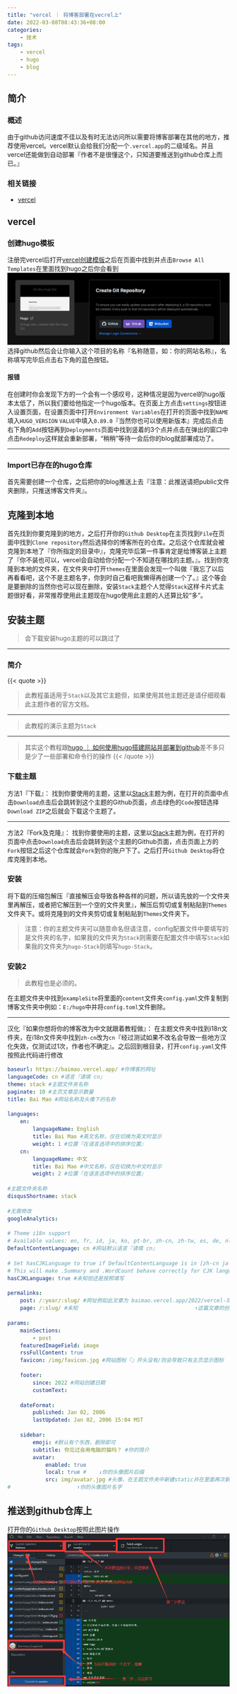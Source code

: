 ```yaml
---
title: "vercel ｜ 将博客部署在vecrel上"
date: 2022-03-08T08:43:36+08:00
categories:
    - 技术
tags:
    - vercel
    - hugo
    - blog
---
```


## 简介
### 概述
由于github访问速度不佳以及有时无法访问所以需要将博客部署在其他的地方，推荐使用vercel。vercel默认会给我们分配一个`.vercel.app`的二级域名。并且vercel还能做到自动部署『作者不是很懂这个，只知道要推送到github仓库上而已。』
### 相关链接
- [vercel](https://vercel.com/)
## vercel
### 创建hugo模板
注册完vercel后打开[vercel创建模版](https://vercel.com/new)之后在页面中找到并点击`Browse All Templates`在里面找到hugo之后你会看到![](vercel创建页面.png)选择github然后会让你输入这个项目的名称『名称随意，如：你的网站名称』，名称填写完毕后点击右下角的蓝色按钮。
#### 报错
在创建时你会发现下方的一个会有一个感叹号，这种情况是因为vercel的hugo版本太低了，所以我们要给他指定一个hugo版本。在页面上方点击`settings`按钮进入设置页面，在设置页面中打开`Environment Variables`在打开的页面中找到`NAME`填入`HUGO_VERSION` `VALUE`中填入`0.89.0`『当然你也可以使用新版本』完成后点击右下角的`Add`按钮再到`Deployments`页面中找到竖着的3个点并点击在弹出的窗口中点击`Redeploy`这样就会重新部署，“稍稍”等待一会后你的blog就部署成功了。
***
### Import已存在的hugo仓库
首先需要创建一个仓库，之后把你的blog推送上去『注意：此推送请把public文件夹删除，只推送博客文件夹』。
## 克隆到本地
首先找到你要克隆到的地方，之后打开你的`Github Desktop`在主页找到`File`在页面中找到`Clone repository`然后选择你的博客所在的仓库。之后这个仓库就会被克隆到本地了『你所指定的目录中』，克隆完毕后第一件事肯定是给博客装上主题了『你不装也可以，vercel会自动给你分配一个不知道在哪找的主题。』。找到你克隆到本地的文件夹，在文件夹中打开`themes`在里面会发现一个叫做『我忘了以后再看看吧，这个不是主题名字，你到时自己看吧我懒得再创建一个了。』这个等会是要删除的当然你也可以现在删除，安装`Stack`主题个人觉得`Stack`这样卡片式主题很好看，非常推荐使用此主题现在hugo使用此主题的人还算比较“多”。
## 安装主题
>会下载安装hugo主题的可以跳过了
***
### 简介
{{< quote >}}
>此教程虽适用于`Stack`以及其它主题但，如果使用其他主题还是请仔细观看此主题作者的官方文档。
***
>此教程的演示主题为`Stack`
***
>其实这个教程跟[hugo ｜ 如何使用hugo搭建网站并部署到github](http://baimao.vercel.app/2022/hugo-%E5%A6%82%E4%BD%95%E4%BD%BF%E7%94%A8hugo%E6%90%AD%E5%BB%BA%E7%BD%91%E7%AB%99%E5%B9%B6%E9%83%A8%E7%BD%B2%E5%88%B0github/)差不多只是少了一些部署和命令行的操作
{{< /quote >}}
### 下载主题
方法1『下载』：
找到你要使用的主题，这里以[Stack](https://themes.gohugo.io/themes/hugo-theme-stack/)主题为例，在打开的页面中点击`Download`点击后会跳转到这个主题的Github页面，点击绿色的`Code`按钮选择`Download ZIP`之后就会下载这个主题了。
***
方法2『Fork及克隆』：
找到你要使用的主题，这里以[Stack](https://themes.gohugo.io/themes/hugo-theme-stack/)主题为例，在打开的页面中点击`Download`点击后会跳转到这个主题的Github页面，点击页面上方的`Fork`按钮之后这个仓库就会`Fork`到你的账户下了。之后打开`Github Desktop`将仓库克隆到本地。
### 安装
将下载的压缩包解压『直接解压会导致各种各样的问题，所以请先放的一个文件夹里再解压，或者把它解压到一个空的文件夹里』，解压后剪切或复制粘贴到`Themes`文件夹下。或将克隆到的文件夹剪切或复制粘贴到`Themes`文件夹下。
>注意：你的主题文件夹可以随意命名但请注意，config配置文件中要填写的是文件夹的名字，如果我的文件夹为`Stack`则需要在配置文件中填写`Stack`如果我的文件夹为`hugo-Stack`则填写`hugo-Stack`。
### 安装2
>此教程也是必须的。

在主题文件夹中找到`exampleSite`将里面的`content`文件夹`config.yaml`文件复制到博客文件夹中例如：`E:/hugo`中并将`config.toml`文件删除。
***
汉化『如果你想将你的博客改为中文就跟着教程做』：
在主题文件夹中找到i18n文件夹，在i18n文件夹中找到`zh-cn`改为`cn`『经过测试如果不改名会导致一些地方汉化失效，仅测试过1次，作者也不确定』。之后回到根目录，打开`config.yaml`文件按照此代码进行修改
```yaml
baseurl: https://baimao.vercel.app/ #你博客的网址
languageCode: cn #语言『请填 cn』
theme: stack #主题文件夹名称
paginate: 10 #主页文章显示数量
title: Bai Mao #网站名称及头像下的名称

languages:
    en:
        languageName: English
        title: Bai Mao #英文名称，仅在切换为英文时显示
        weight: 1 #位置『在语言选项中的排序位置』
    cn:
        languageName: 中文
        title: Bai Mao #中文名称，仅在切换为中文时显示
        weight: 2 #位置『在语言选项中的排序位置』

#主题文件夹名称
disqusShortname: stack

#无需修改
googleAnalytics:

# Theme i18n support
# Available values: en, fr, id, ja, ko, pt-br, zh-cn, zh-tw, es, de, nl, it, th, el, uk, ar
DefaultContentLanguage: cn #网站默认语言『请填 cn』

# Set hasCJKLanguage to true if DefaultContentLanguage is in [zh-cn ja ko]
# This will make .Summary and .WordCount behave correctly for CJK languages.
hasCJKLanguage: true #未知但还是按照填写

permalinks:
    post: /:year/:slug/ #网址例如此文章为 baimao.vercel.app/2022/vercel-将博客部署在vecrel上/
    page: /:slug/ #未知                                     ↑这篇文章的创建日期『年』

params:
    mainSections:
        - post
    featuredImageField: image
    rssFullContent: true
    favicon: /img/favicon.jpg #网站图标『』开头没有/则会导致只有主页显示图标

    footer:
        since: 2022 #网站创建日期
        customText:

    dateFormat:
        published: Jan 02, 2006
        lastUpdated: Jan 02, 2006 15:04 MST

    sidebar:
        emoji: #默认有个东西，删除即可
        subtitle: 你见过会用电脑的猫吗？ #你的简介
        avatar:
            enabled: true
            local: true #    ↓你的头像图片后缀
            src: img/avatar.jpg #头像，在主题文件夹中新建static并在里面再次新建img之后复制粘贴你的头像即可
#                     ↑你的头像图片名字
```

## 推送到github仓库上
打开你的`Github Desktop`按照此图片操作 ![](GithubDesktop.png)